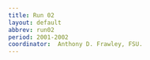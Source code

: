 ```yaml
---
title: Run 02
layout: default
abbrev: run02
period: 2001-2002
coordinator:  Anthony D. Frawley, FSU.
---
```



